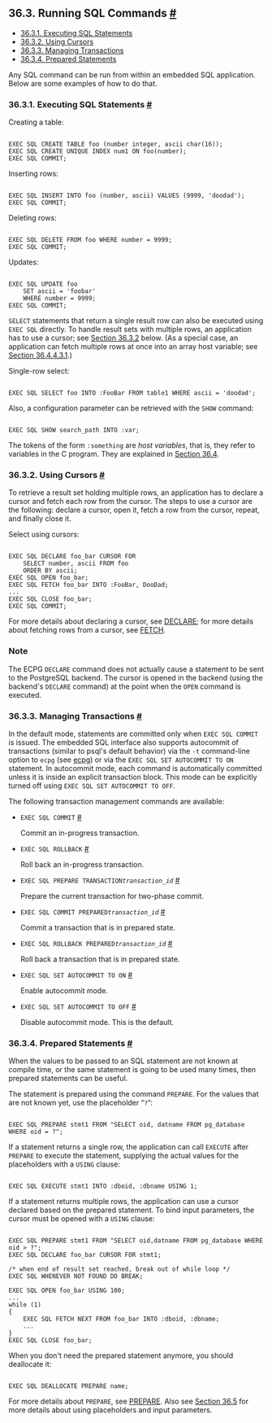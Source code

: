 ## 36.3. Running SQL Commands [#](#ECPG-COMMANDS)

  * [36.3.1. Executing SQL Statements](ecpg-commands#ECPG-EXECUTING)
  * [36.3.2. Using Cursors](ecpg-commands#ECPG-CURSORS)
  * [36.3.3. Managing Transactions](ecpg-commands#ECPG-TRANSACTIONS)
  * [36.3.4. Prepared Statements](ecpg-commands#ECPG-PREPARED)

Any SQL command can be run from within an embedded SQL application. Below are some examples of how to do that.

### 36.3.1. Executing SQL Statements [#](#ECPG-EXECUTING)

Creating a table:

```

EXEC SQL CREATE TABLE foo (number integer, ascii char(16));
EXEC SQL CREATE UNIQUE INDEX num1 ON foo(number);
EXEC SQL COMMIT;
```

Inserting rows:

```

EXEC SQL INSERT INTO foo (number, ascii) VALUES (9999, 'doodad');
EXEC SQL COMMIT;
```

Deleting rows:

```

EXEC SQL DELETE FROM foo WHERE number = 9999;
EXEC SQL COMMIT;
```

Updates:

```

EXEC SQL UPDATE foo
    SET ascii = 'foobar'
    WHERE number = 9999;
EXEC SQL COMMIT;
```

`SELECT` statements that return a single result row can also be executed using `EXEC SQL` directly. To handle result sets with multiple rows, an application has to use a cursor; see [Section 36.3.2](ecpg-commands#ECPG-CURSORS "36.3.2. Using Cursors") below. (As a special case, an application can fetch multiple rows at once into an array host variable; see [Section 36.4.4.3.1](ecpg-variables#ECPG-VARIABLES-ARRAYS "36.4.4.3.1. Arrays").)

Single-row select:

```

EXEC SQL SELECT foo INTO :FooBar FROM table1 WHERE ascii = 'doodad';
```

Also, a configuration parameter can be retrieved with the `SHOW` command:

```

EXEC SQL SHOW search_path INTO :var;
```

The tokens of the form `:something` are *host variables*, that is, they refer to variables in the C program. They are explained in [Section 36.4](ecpg-variables "36.4. Using Host Variables").

### 36.3.2. Using Cursors [#](#ECPG-CURSORS)

To retrieve a result set holding multiple rows, an application has to declare a cursor and fetch each row from the cursor. The steps to use a cursor are the following: declare a cursor, open it, fetch a row from the cursor, repeat, and finally close it.

Select using cursors:

```

EXEC SQL DECLARE foo_bar CURSOR FOR
    SELECT number, ascii FROM foo
    ORDER BY ascii;
EXEC SQL OPEN foo_bar;
EXEC SQL FETCH foo_bar INTO :FooBar, DooDad;
...
EXEC SQL CLOSE foo_bar;
EXEC SQL COMMIT;
```

For more details about declaring a cursor, see [DECLARE](ecpg-sql-declare "DECLARE"); for more details about fetching rows from a cursor, see [FETCH](sql-fetch "FETCH").

### Note

The ECPG `DECLARE` command does not actually cause a statement to be sent to the PostgreSQL backend. The cursor is opened in the backend (using the backend's `DECLARE` command) at the point when the `OPEN` command is executed.

### 36.3.3. Managing Transactions [#](#ECPG-TRANSACTIONS)

In the default mode, statements are committed only when `EXEC SQL COMMIT` is issued. The embedded SQL interface also supports autocommit of transactions (similar to psql's default behavior) via the `-t` command-line option to `ecpg` (see [ecpg](app-ecpg "ecpg")) or via the `EXEC SQL SET AUTOCOMMIT TO ON` statement. In autocommit mode, each command is automatically committed unless it is inside an explicit transaction block. This mode can be explicitly turned off using `EXEC SQL SET AUTOCOMMIT TO OFF`.

The following transaction management commands are available:

* `EXEC SQL COMMIT` [#](#ECPG-TRANSACTIONS-EXEC-SQL-COMMIT)

    Commit an in-progress transaction.

* `EXEC SQL ROLLBACK` [#](#ECPG-TRANSACTIONS-EXEC-SQL-ROLLBACK)

    Roll back an in-progress transaction.

* `EXEC SQL PREPARE TRANSACTION`*`transaction_id`* [#](#ECPG-TRANSACTIONS-EXEC-SQL-PREPARE-TRANSACTION)

    Prepare the current transaction for two-phase commit.

* `EXEC SQL COMMIT PREPARED`*`transaction_id`* [#](#ECPG-TRANSACTIONS-EXEC-SQL-COMMIT-PREPARED)

    Commit a transaction that is in prepared state.

* `EXEC SQL ROLLBACK PREPARED`*`transaction_id`* [#](#ECPG-TRANSACTIONS-EXEC-SQL-ROLLBACK-PREPARED)

    Roll back a transaction that is in prepared state.

* `EXEC SQL SET AUTOCOMMIT TO ON` [#](#ECPG-TRANSACTIONS-EXEC-SQL-AUTOCOMMIT-ON)

    Enable autocommit mode.

* `EXEC SQL SET AUTOCOMMIT TO OFF` [#](#ECPG-TRANSACTIONS-EXEC-SQL-AUTOCOMMIT-OFF)

    Disable autocommit mode. This is the default.

### 36.3.4. Prepared Statements [#](#ECPG-PREPARED)

When the values to be passed to an SQL statement are not known at compile time, or the same statement is going to be used many times, then prepared statements can be useful.

The statement is prepared using the command `PREPARE`. For the values that are not known yet, use the placeholder “`?`”:

```

EXEC SQL PREPARE stmt1 FROM "SELECT oid, datname FROM pg_database WHERE oid = ?";
```

If a statement returns a single row, the application can call `EXECUTE` after `PREPARE` to execute the statement, supplying the actual values for the placeholders with a `USING` clause:

```

EXEC SQL EXECUTE stmt1 INTO :dboid, :dbname USING 1;
```

If a statement returns multiple rows, the application can use a cursor declared based on the prepared statement. To bind input parameters, the cursor must be opened with a `USING` clause:

```

EXEC SQL PREPARE stmt1 FROM "SELECT oid,datname FROM pg_database WHERE oid > ?";
EXEC SQL DECLARE foo_bar CURSOR FOR stmt1;

/* when end of result set reached, break out of while loop */
EXEC SQL WHENEVER NOT FOUND DO BREAK;

EXEC SQL OPEN foo_bar USING 100;
...
while (1)
{
    EXEC SQL FETCH NEXT FROM foo_bar INTO :dboid, :dbname;
    ...
}
EXEC SQL CLOSE foo_bar;
```

When you don't need the prepared statement anymore, you should deallocate it:

```

EXEC SQL DEALLOCATE PREPARE name;
```

For more details about `PREPARE`, see [PREPARE](ecpg-sql-prepare "PREPARE"). Also see [Section 36.5](ecpg-dynamic "36.5. Dynamic SQL") for more details about using placeholders and input parameters.